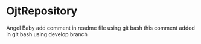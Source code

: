 # OjtRepository
Angel Baby
add comment in readme file using git bash
this comment added in git bash using develop branch
